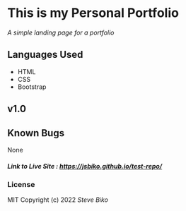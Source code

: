 # This is my Personal Portfolio 

*A simple landing page for a portfolio*

## Languages Used 


- HTML
- CSS
- Bootstrap

## v1.0 

## Known Bugs
None

##### Link to Live Site : https://jsbiko.github.io/test-repo/

### License
MIT
Copyright (c) 2022 *Steve Biko*


